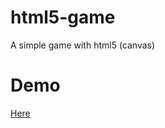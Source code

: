 # html5-game

A simple game with html5 (canvas)

# Demo
[Here](https://jucesarsilva.github.io/html5-game/index.html)